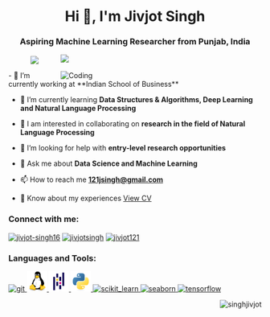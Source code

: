 <h1 align="center">Hi 👋, I'm Jivjot Singh</h1>
<h3 align="center">Aspiring Machine Learning Researcher from Punjab, India</h3>
<p align="center">
  <img align="center" src="https://github.com/SinghJivjot/LinearRegression/blob/main/polynomial-learning.gif" width="600">
  <img align="right" width="400" src="https://github.com/SinghJivjot/MonteCarlo/blob/master/pi.gif">
</p>
<img align="right" alt="Coding" src="https://github.com/SinghJivjot/MultiLayerPerceptron/blob/master/mlp-learning.gif" width="400">
<!-- https://media.tenor.com/LSDeBe2JAfoAAAAC/cat-coding.gif -->
- 🔭 I’m currently working at **Indian School of Business**

- 🌱 I’m currently learning **Data Structures & Algorithms, Deep Learning and Natural Language Processing**

- 👯 I am interested in collaborating on **research in the field of Natural Language Processing**

- 🤝 I’m looking for help with **entry-level research opportunities**

- 💬 Ask me about **Data Science and Machine Learning**

- 📫 How to reach me **121jsingh@gmail.com**

- 📄 Know about my experiences [View CV](https://github.com/SinghJivjot/CVrepository/blob/master/Jivjot'sCV.pdf)

<h3 align="left">Connect with me:</h3>
<p align="left">
<a href="https://linkedin.com/in/jivjot-singh16" target="blank"><img align="center" src="https://raw.githubusercontent.com/rahuldkjain/github-profile-readme-generator/master/src/images/icons/Social/linked-in-alt.svg" alt="jivjot-singh16" height="30" width="40" /></a>
<a href="https://kaggle.com/jivjotsingh" target="blank"><img align="center" src="https://raw.githubusercontent.com/rahuldkjain/github-profile-readme-generator/master/src/images/icons/Social/kaggle.svg" alt="jivjotsingh" height="30" width="40" /></a>
<a href="https://www.leetcode.com/jivjot121" target="blank"><img align="center" src="https://raw.githubusercontent.com/rahuldkjain/github-profile-readme-generator/master/src/images/icons/Social/leet-code.svg" alt="jivjot121" height="30" width="40" /></a>
</p>

<h3 align="left">Languages and Tools:</h3>
<p align="left"> <a href="https://git-scm.com/" target="_blank" rel="noreferrer"> <img src="https://www.vectorlogo.zone/logos/git-scm/git-scm-icon.svg" alt="git" width="40" height="40"/> </a> <a href="https://www.linux.org/" target="_blank" rel="noreferrer"> <img src="https://raw.githubusercontent.com/devicons/devicon/master/icons/linux/linux-original.svg" alt="linux" width="40" height="40"/> </a> <a href="https://pandas.pydata.org/" target="_blank" rel="noreferrer"> <img src="https://raw.githubusercontent.com/devicons/devicon/2ae2a900d2f041da66e950e4d48052658d850630/icons/pandas/pandas-original.svg" alt="pandas" width="40" height="40"/> </a> <a href="https://www.python.org" target="_blank" rel="noreferrer"> <img src="https://raw.githubusercontent.com/devicons/devicon/master/icons/python/python-original.svg" alt="python" width="40" height="40"/> </a> <a href="https://scikit-learn.org/" target="_blank" rel="noreferrer"> <img src="https://upload.wikimedia.org/wikipedia/commons/0/05/Scikit_learn_logo_small.svg" alt="scikit_learn" width="40" height="40"/> </a> <a href="https://seaborn.pydata.org/" target="_blank" rel="noreferrer"> <img src="https://seaborn.pydata.org/_images/logo-mark-lightbg.svg" alt="seaborn" width="40" height="40"/> </a> <a href="https://www.tensorflow.org" target="_blank" rel="noreferrer"> <img src="https://www.vectorlogo.zone/logos/tensorflow/tensorflow-icon.svg" alt="tensorflow" width="40" height="40"/> </a> </p>

<!-- <p>&nbsp;<img align="left" src="https://github-readme-stats.vercel.app/api?username=singhjivjot&show_icons=true&locale=en" alt="singhjivjot" /></p> 

<img align="center" src="https://github.com/SinghJivjot/MonteCarlo/blob/master/pi.gif" alt="Coding" width="400">
<p><img align="right" src="https://github-readme-streak-stats.herokuapp.com/?user=singhjivjot&" alt="singhjivjot" /></p> -->
<img align="right" src="https://github.com/SinghJivjot/LinearRegression/blob/main/learning.gif" alt="singhjivjot" />
